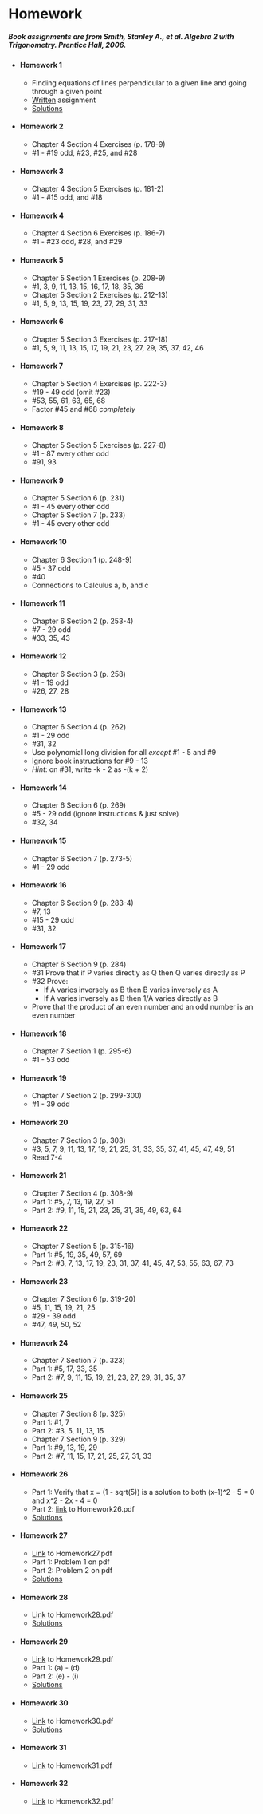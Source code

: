 # Homework

##### Book assignments are from Smith, Stanley A., et al. *Algebra 2 with Trigonometry.* Prentice Hall, 2006. 

- #### Homework 1
  - Finding equations of lines perpendicular to a given line and going through a given point
  - [Written](https://github.com/justinthompson593/Algebra2/blob/0a03c52714a2ce2d9e89a145d9290991ef982b9e/Homework/Homework1.pdf) assignment
  - [Solutions](https://github.com/justinthompson593/Algebra2/blob/4a70fc6a1d6c3699999895705b2c02e55daf1894/Homework/Homework1Solutions.pdf)
- #### Homework 2
  - Chapter 4 Section 4 Exercises (p. 178-9) 
  - #1 - #19 odd, #23, #25, and #28
- #### Homework 3
  - Chapter 4 Section 5 Exercises (p. 181-2)
  - #1 - #15 odd, and #18
- #### Homework 4
  - Chapter 4 Section 6 Exercises (p. 186-7)
  - #1 - #23 odd, #28, and #29
- #### Homework 5
  - Chapter 5 Section 1 Exercises (p. 208-9)
  - #1, 3, 9, 11, 13, 15, 16, 17, 18, 35, 36
  - Chapter 5 Section 2 Exercises (p. 212-13)
  - #1, 5, 9, 13, 15, 19, 23, 27, 29, 31, 33
- #### Homework 6
  - Chapter 5 Section 3 Exercises (p. 217-18) 
  - #1, 5, 9, 11, 13, 15, 17, 19, 21, 23, 27, 29, 35, 37, 42, 46
- #### Homework 7
  - Chapter 5 Section 4 Exercises (p. 222-3)
  - #19 - 49 odd (omit #23)
  - #53, 55, 61, 63, 65, 68
  - Factor #45 and #68 *completely*
- #### Homework 8
  - Chapter 5 Section 5 Exercises (p. 227-8)
  - #1 - 87 every other odd
  - #91, 93
- #### Homework 9
  - Chapter 5 Section 6 (p. 231)
  - #1 - 45 every other odd
  - Chapter 5 Section 7 (p. 233)
  - #1 - 45 every other odd
- #### Homework 10
  - Chapter 6 Section 1 (p. 248-9)
  - #5 - 37 odd
  - #40
  - Connections to Calculus a, b, and c
- #### Homework 11
  - Chapter 6 Section 2 (p. 253-4)
  - #7 - 29 odd
  - #33, 35, 43
- #### Homework 12
  - Chapter 6 Section 3 (p. 258) 
  - #1 - 19 odd
  - #26, 27, 28
- #### Homework 13
  - Chapter 6 Section 4 (p. 262)
  - #1 - 29 odd
  - #31, 32
  - Use polynomial long division for all *except* #1 - 5 and #9
  - Ignore book instructions for #9 - 13
  - *Hint*: on #31, write -k - 2 as -(k + 2)
- #### Homework 14
  - Chapter 6 Section 6 (p. 269)
  - #5 - 29 odd (ignore instructions & just solve)
  - #32, 34
- #### Homework 15
  - Chapter 6 Section 7 (p. 273-5)
  - #1 - 29 odd
- #### Homework 16
  - Chapter 6 Section 9 (p. 283-4)
  - #7, 13
  - #15 - 29 odd
  - #31, 32
- #### Homework 17
  - Chapter 6 Section 9 (p. 284)
  - #31 Prove that if P varies directly as Q then Q varies directly as P
  - #32 Prove:
    - If A varies inversely as B then B varies inversely as A
    - If A varies inversely as B then 1/A varies directly as B
  - Prove that the product of an even number and an odd number is an even number
- #### Homework 18
  - Chapter 7 Section 1 (p. 295-6)
  - #1 - 53 odd
- #### Homework 19
  - Chapter 7 Section 2 (p. 299-300)
  - #1 - 39 odd
- #### Homework 20
  - Chapter 7 Section 3 (p. 303)
  - #3, 5, 7, 9, 11, 13, 17, 19, 21, 25, 31, 33, 35, 37, 41, 45, 47, 49, 51
  - Read 7-4
- #### Homework 21
  - Chapter 7 Section 4 (p. 308-9)
  - Part 1: #5, 7, 13, 19, 27, 51
  - Part 2: #9, 11, 15, 21, 23, 25, 31, 35, 49, 63, 64
- #### Homework 22
  - Chapter 7 Section 5 (p. 315-16)
  - Part 1: #5, 19, 35, 49, 57, 69
  - Part 2: #3, 7, 13, 17, 19, 23, 31, 37, 41, 45, 47, 53, 55, 63, 67, 73
- #### Homework 23
  - Chapter 7 Section 6 (p. 319-20)
  - #5, 11, 15, 19, 21, 25
  - #29 - 39 odd
  - #47, 49, 50, 52
- #### Homework 24
  - Chapter 7 Section 7 (p. 323)
  - Part 1: #5, 17, 33, 35
  - Part 2: #7, 9, 11, 15, 19, 21, 23, 27, 29, 31, 35, 37
- #### Homework 25
  - Chapter 7 Section 8 (p. 325)
  - Part 1: #1, 7
  - Part 2: #3, 5, 11, 13, 15
  - Chapter 7 Section 9 (p. 329)
  - Part 1: #9, 13, 19, 29
  - Part 2: #7, 11, 15, 17, 21, 25, 27, 31, 33
- #### Homework 26
  - Part 1: Verify that x = (1 - sqrt(5)) is a solution to both (x-1)^2 - 5 = 0 and x^2 - 2x - 4 = 0
  - Part 2: [link](https://github.com/justinthompson593/Algebra2/blob/692b824d45ec8bfae999007d9fd3860e4e69ece3/Homework/Homework26.pdf) to Homework26.pdf
  - [Solutions](https://github.com/justinthompson593/Algebra2/blob/561e084512d579da9d160460c3c0d59f85725fa9/Homework/Homework26Solutions.pdf)
- #### Homework 27
  - [Link](https://github.com/justinthompson593/Algebra2/blob/4c8b000d07ea0d612a80504f75343aff0f9874ca/Homework/Homework27.pdf) to Homework27.pdf
  - Part 1: Problem 1 on pdf
  - Part 2: Problem 2 on pdf
  - [Solutions](https://github.com/justinthompson593/Algebra2/blob/7d0f8ec08b228a598719379e9c8937c62568e0fa/Homework/Homework27Solutions.pdf)
- #### Homework 28
  - [Link](https://github.com/justinthompson593/Algebra2/blob/bc1b5a067829de0d4a829cbef750499003ffe5b6/Homework/Homework28.pdf) to Homework28.pdf 
  - [Solutions](https://github.com/justinthompson593/Algebra2/blob/0cc5e0bd1aeab092444c27fd6348004876798bfe/Homework/Homework28Solutions.pdf)
- #### Homework 29
  - [Link](https://github.com/justinthompson593/Algebra2/blob/bb5b5f14b2d7b477c73dba3df61462b4458def18/Homework/Homework29.pdf) to Homework29.pdf
  - Part 1: (a) - (d)
  - Part 2: (e) - (i)
  - [Solutions](https://github.com/justinthompson593/Algebra2/blob/2e1f818362a82a7d49a3688d7f48d95e46defae1/Homework/Homework29Solutions.pdf)
- #### Homework 30 
  - [Link](https://github.com/justinthompson593/Algebra2/blob/8dfd8f751cf45c3f48502d4277da3d0cc1154a47/Homework/Homework30.pdf) to Homework30.pdf
  - [Solutions](https://github.com/justinthompson593/Algebra2/blob/86ec20c534724c5fa24bcca08c625147b13b8858/Homework/Homework30Solutions.pdf)
- #### Homework 31
  - [Link](https://github.com/justinthompson593/Algebra2/blob/55cbb65f068fc7e23c00012a369905d7e12b8093/Homework/Homework31.pdf) to Homework31.pdf
- #### Homework 32
  - [Link](https://github.com/justinthompson593/Algebra2/blob/75d9f334faedeb43fb7365b10b9612fbef136301/Homework/Homework32.pdf) to Homework32.pdf
